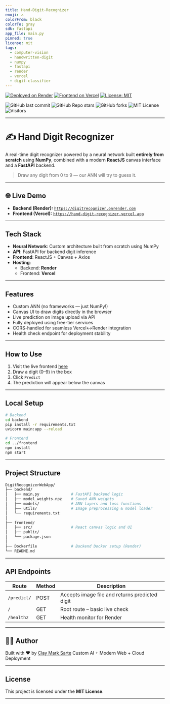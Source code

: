 ```yaml
---
title: Hand-Digit-Recognizer
emoji: ✍️
colorFrom: black
colorTo: gray
sdk: fastapi
app_file: main.py
pinned: true
license: mit
tags:
  - computer-vision
  - handwritten-digit
  - numpy
  - fastapi
  - render
  - vercel
  - digit-classifier
---
```


[![Deployed on Render](https://img.shields.io/badge/Backend-Render-blue?logo=render&style=flat-square)](https://digitrecognizer.onrender.com)
[![Frontend on Vercel](https://img.shields.io/badge/Frontend-Vercel-black?logo=vercel&style=flat-square)](https://hand-digit-recognizer.vercel.app)
[![License: MIT](https://img.shields.io/badge/License-MIT-yellow.svg)](https://opensource.org/licenses/MIT)

![GitHub last commit](https://img.shields.io/github/last-commit/McKlay/DigitRecognizerWebApp)
![GitHub Repo stars](https://img.shields.io/github/stars/McKlay/DigitRecognizerWebApp?style=social)
![GitHub forks](https://img.shields.io/github/forks/McKlay/DigitRecognizerWebApp?style=social)
![MIT License](https://img.shields.io/github/license/McKlay/DigitRecognizerWebApp)
![Visitors](https://visitor-badge.laobi.icu/badge?page_id=McKlay.DigitRecognizerWebApp)

---

# ✍️ Hand Digit Recognizer

A real-time digit recognizer powered by a neural network built **entirely from scratch** using **NumPy**, combined with a modern **ReactJS** canvas interface and a **FastAPI** backend.

> Draw any digit from 0 to 9 — our ANN will try to guess it.

---

## 🌐 Live Demo

- **Backend (Render):** [`https://digitrecognizer.onrender.com`](https://digitrecognizer.onrender.com)  
- **Frontend (Vercel):** [`https://hand-digit-recognizer.vercel.app`](https://hand-digit-recognizer.vercel.app)

---

## Tech Stack

- **Neural Network**: Custom architecture built from scratch using NumPy
- **API**: FastAPI for backend digit inference
- **Frontend**: ReactJS + Canvas + Axios
- **Hosting**: 
  - Backend: **Render**
  - Frontend: **Vercel**

---

## Features

- Custom ANN (no frameworks — just NumPy!)
- Canvas UI to draw digits directly in the browser
- Live prediction on image upload via API
- Fully deployed using free-tier services
- CORS-handled for seamless Vercel↔Render integration
- Health check endpoint for deployment stability

---

## How to Use

1. Visit the live frontend [here](https://hand-digit-recognizer.vercel.app)
2. Draw a digit (0–9) in the box
3. Click `Predict`
4. The prediction will appear below the canvas

---

## Local Setup

```bash
# Backend
cd backend
pip install -r requirements.txt
uvicorn main:app --reload

# Frontend
cd ../frontend
npm install
npm start
````

---

## Project Structure

```bash
DigitRecognizerWebApp/
├── backend/
│   ├── main.py              # FastAPI backend logic
│   ├── model_weights.npz    # Saved ANN weights
│   ├── models/              # ANN layers and loss functions
│   ├── utils/               # Image preprocessing & model loader
│   └── requirements.txt
│
├── frontend/
│   ├── src/                 # React canvas logic and UI
│   ├── public/
│   └── package.json
│
├── Dockerfile               # Backend Docker setup (Render)
└── README.md
```

---

## API Endpoints

| Route       | Method | Description                                    |
| ----------- | ------ | ---------------------------------------------- |
| `/predict/` | POST   | Accepts image file and returns predicted digit |
| `/`         | GET    | Root route – basic live check                  |
| `/healthz`  | GET    | Health monitor for Render                      |

---

## 👨‍💻 Author

Built with ❤️ by [Clay Mark Sarte](https://github.com/McKlay)
Custom AI + Modern Web + Cloud Deployment

---

## License

This project is licensed under the **MIT License**.

---
